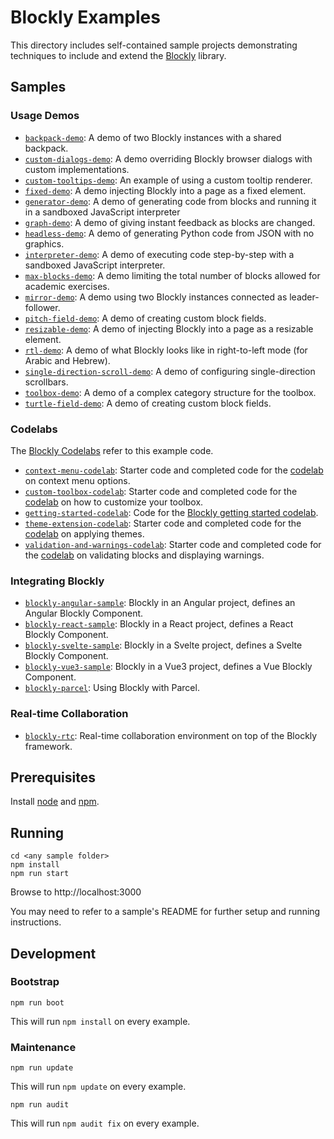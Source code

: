 # Blockly Examples

This directory includes self-contained sample projects demonstrating techniques
to include and extend the [Blockly](http://github.com/google/blockly) library.

## Samples

### Usage Demos

- [`backpack-demo`](backpack-demo/): A demo of two Blockly instances with a shared backpack.
- [`custom-dialogs-demo`](custom-dialogs-demo/): A demo overriding Blockly browser dialogs with custom implementations.
- [`custom-tooltips-demo`](custom-tooltips-demo/): An example of using a custom tooltip renderer.
- [`fixed-demo`](fixed-demo/): A demo injecting Blockly into a page as a fixed element.
- [`generator-demo`](generator-demo/): A demo of generating code from blocks and running it in a sandboxed JavaScript interpreter
- [`graph-demo`](graph-demo/): A demo of giving instant feedback as blocks are changed.
- [`headless-demo`](headless-demo/): A demo of generating Python code from JSON with no graphics.
- [`interpreter-demo`](interpreter-demo/): A demo of executing code step-by-step with a sandboxed JavaScript interpreter.
- [`max-blocks-demo`](max-blocks-demo/): A demo limiting the total number of blocks allowed for academic exercises.
- [`mirror-demo`](mirror-demo/): A demo using two Blockly instances connected as leader-follower.
- [`pitch-field-demo`](pitch-field-demo/): A demo of creating custom block fields.
- [`resizable-demo`](resizable-demo/): A demo of injecting Blockly into a page as a resizable element.
- [`rtl-demo`](rtl-demo/): A demo of what Blockly looks like in right-to-left mode (for Arabic and Hebrew).
- [`single-direction-scroll-demo`](single-direction-scroll-demo/): A demo of configuring single-direction scrollbars.
- [`toolbox-demo`](toolbox-demo/): A demo of a complex category structure for the toolbox.
- [`turtle-field-demo`](turtle-field-demo/): A demo of creating custom block fields.


### Codelabs

The [Blockly Codelabs](https://blocklycodelabs.dev/) refer to this example code.

- [`context-menu-codelab`](context-menu-codelab/): Starter code and completed code for the [codelab](https://blocklycodelabs.dev/codelabs/context-menu-option/index.html) on context menu options.
- [`custom-toolbox-codelab`](custom-toolbox-codelab/): Starter code and completed code for the [codelab](https://blocklycodelabs.dev/codelabs/custom_toolbox/index.html) on how to customize your toolbox.
- [`getting-started-codelab`](getting-started-codelab/): Code for the [Blockly getting started codelab](https://blocklycodelabs.dev/codelabs/getting-started/index.html).
- [`theme-extension-codelab`](theme-extension-codelab/): Starter code and completed code for the [codelab](https://blocklycodelabs.dev/codelabs/theme-extension-identifier/index.html) on applying themes.
- [`validation-and-warnings-codelab`](validation-and-warnings-codelab/): Starter code and completed code for the [codelab](https://blocklycodelabs.dev/codelabs/validation-and-warnings/index.html) on validating blocks and displaying warnings.

### Integrating Blockly

- [`blockly-angular-sample`](blockly-angular/): Blockly in an Angular project, defines an Angular Blockly Component.
- [`blockly-react-sample`](blockly-react/): Blockly in a React project, defines a React Blockly Component.
- [`blockly-svelte-sample`](blockly-svelte/): Blockly in a Svelte project, defines a Svelte Blockly Component.
- [`blockly-vue3-sample`](blockly-vue3/): Blockly in a Vue3 project, defines a Vue Blockly Component.
- [`blockly-parcel`](blockly-parcel/): Using Blockly with Parcel.

### Real-time Collaboration

- [`blockly-rtc`](blockly-rtc/): Real-time collaboration environment on top of the Blockly framework.

## Prerequisites

Install [node](https://nodejs.org/) and [npm](https://www.npmjs.com/get-npm).

## Running

```
cd <any sample folder>
npm install
npm run start
```

Browse to http://localhost:3000

You may need to refer to a sample's README for further setup and running instructions.

## Development

### Bootstrap

```
npm run boot
```

This will run `npm install` on every example.

### Maintenance

```
npm run update
```

This will run `npm update` on every example.

```
npm run audit
```

This will run `npm audit fix` on every example.
